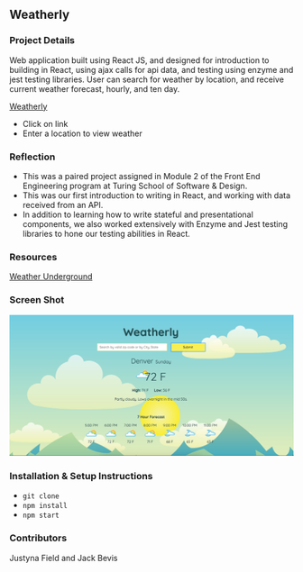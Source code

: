 ## Weatherly

### Project Details

Web application built using React JS, and designed for introduction to building in React, using ajax calls for api data, and testing using enzyme and jest testing libraries. User can search for weather by location, and receive current weather forecast, hourly, and ten day.

[Weatherly](https://jbevis.github.io/weatherly/)
* Click on link
* Enter a location to view weather

### Reflection
  - This was a paired project assigned in Module 2 of the Front End Engineering program at Turing School of Software & Design.
  - This was our first introduction to writing in React, and working with data received from an API.
  - In addition to learning how to write stateful and presentational components, we also worked extensively with Enzyme and Jest testing libraries to hone our testing abilities in React.

### Resources

[Weather Underground](https://www.wunderground.com/)

### Screen Shot
![Denver Weather](/images/screenshot.png)

### Installation & Setup Instructions

* `git clone`
* `npm install`
* `npm start`  

### Contributors
Justyna Field and Jack Bevis

